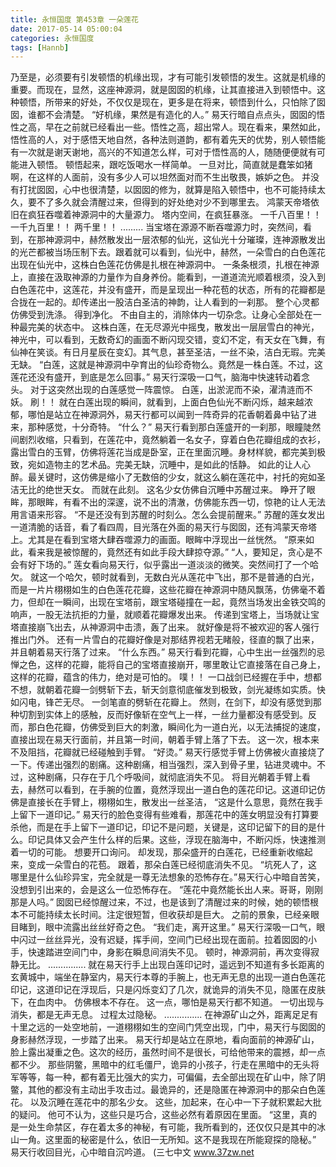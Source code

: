 ```yaml
---
title: 永恒国度 第453章 一朵莲花
date: 2017-05-14 05:00:04
categories: 永恒国度
tags: [Hannb]
---
```


乃至是，必须要有引发顿悟的机缘出现，才有可能引发顿悟的发生。这就是机缘的重要。而现在，显然，这座神源洞，就是囡囡的机缘，让其直接进入到顿悟中。这种顿悟，所带来的好处，不仅仅是现在，更多是在将来，顿悟到什么，只怕除了囡囡，谁都不会清楚。
“好机缘，果然是有造化的人。”
易天行暗自点点头，囡囡的悟性之高，早在之前就已经看出一些。悟性之高，超出常人。现在看来，果然如此，悟性高的人，对于感悟天地自然，各种法则道韵，都有着先天的优势，别人顿悟能有一次就是谢天谢地，高兴的不知道怎么样，可对于悟性高的人，随随便便就有可能进入顿悟。
顿悟起来，跟吃饭喝水一样简单。
一旦对比，简直就是蠢笨如猪啊，在这样的人面前，没有多少人可以坦然面对而不生出敬畏，嫉妒之色。
并没有打扰囡囡，心中也很清楚，以囡囡的修为，就算是陷入顿悟中，也不可能持续太久，要不了多久就会清醒过来，但得到的好处绝对少不到哪里去。
鸿蒙天帝塔依旧在疯狂吞噬着神源洞中的大量源力。
塔内空间，在疯狂暴涨。
一千八百里！！
一千九百里！！
两千里！！
.........
当宝塔在源源不断吞噬源力时，突然间，看到，在那神源洞中，赫然散发出一层浓郁的仙光，这仙光十分璀璨，连神源散发出的光芒都被当场压制下去。跟着就可以看到，仙光中，赫然，一朵雪白的白色莲花出现在仙光中，这株白色莲花仿佛是扎根在神源洞中。
一条条根须，扎根在神源上，直接在汲取神源的力量作为自身养份。能看到，一道道流光顺着根须，没入到白色莲花中，这莲花，并没有盛开，而是呈现出一种花苞的状态，所有的花瓣都是合拢在一起的。却传递出一股洁白圣洁的神韵，让人看到的一刹那。
整个心灵都仿佛受到洗涤。
得到净化。
不由自主的，消除体内一切杂念。让身心全部处在一种最完美的状态中。
这株白莲，在无尽源光中摇曳，散发出一层层雪白的神光，神光中，可以看到，无数奇幻的画面不断闪现交错，变幻不定，有天女在飞舞，有仙神在笑谈。有日月星辰在变幻。其气息，甚至圣洁，一丝不染，洁白无瑕。完美无缺。
“白莲，这就是神源洞中孕育出的仙珍奇物么。竟然是一株白莲。不过，这莲花还没有盛开，到底是怎么回事。”
易天行深吸一口气，脑海中快速转动着念头。
对于这突然出现的白莲感觉一阵震惊。
白莲，出淤泥而不染，濯清涟而不妖。
刷！！
就在白莲出现的瞬间，就看到，上面白色仙光不断闪烁，越来越浓郁，哪怕是站立在神源洞外，易天行都可以闻到一阵奇异的花香朝着鼻中钻了进来，那种感觉，十分奇特。
“什么？”
易天行看到那白莲盛开的一刹那，眼瞳陡然间剧烈收缩，只看到，在莲花中，竟然躺着一名女子，穿着白色花瓣组成的衣衫，露出雪白的玉臂，仿佛将莲花当成是卧室，正在里面沉睡。身材样貌，都完美到极致，宛如造物主的艺术品。完美无缺，沉睡中，是如此的恬静。
如此的让人心醉。最关键时，这仿佛是缩小了无数倍的少女，就这么躺在莲花中，衬托的宛如圣洁无比的绝世天女。
而就在此刻。
这名少女仿佛自沉睡中苏醒过来。
睁开了眼眸，那眼眸，有看不出的深邃，说不出的清澈，仿佛能东西一切，惊艳的让人无法用言语来形容。
“不是还没有到苏醒的时刻么。怎么会提前醒来。”
苏醒的莲女发出一道清脆的话音，看了看四周，目光落在外面的易天行与囡囡，还有鸿蒙天帝塔上。尤其是在看到宝塔大肆吞噬源力的画面。眼眸中浮现出一丝恍然。
“原来如此，看来我是被惊醒的，竟然还有如此手段大肆掠夺源。”
“人，要知足，贪心是不会有好下场的。”
莲女看向易天行，似乎露出一道淡淡的微笑。突然间打了一个哈欠。
就这一个哈欠，顿时就看到，无数白光从莲花中飞出，那不是普通的白光，而是一片片栩栩如生的白色莲花花瓣，这些花瓣在神源洞中随风飘荡，仿佛毫不着力，但却在一瞬间，出现在宝塔前，跟宝塔碰撞在一起，竟然当场发出金铁交鸣的响声，一股无法抗拒的力量，就顺着花瓣爆发出来。
传递到宝塔上，当场就让宝塔直接崩飞出去，从神源洞中击溃，轰了出来。
就好像是将不被欢迎的客人强行推出门外。
还有一片雪白的花瓣好像是对那结界视若无睹般，径直的飘了出来，并且朝着易天行落了过来。
“什么东西。”
易天行看到花瓣，心中生出一丝强烈的忌惮之色，这样的花瓣，能将自己的宝塔直接崩开，哪里敢让它直接落在自己身上，这样的花瓣，蕴含的伟力，绝对是可怕的。
噗！！
一口战剑已经握在手中，想都不想，就朝着花瓣一剑劈斩下去，斩天剑意彻底催发到极致，剑光凝练如实质。快如闪电，锋芒无尽。
一剑笔直的劈斩在花瓣上。
然则，在剑下，却没有感觉到那种切割到实体上的感触，反而好像斩在空气上一样，一丝力量都没有感受到。反而，那白色花瓣，仿佛受到巨大的刺激，瞬间化为一道白光，以无法捕捉的速度，直接出现在易天行面前，并且第一时间，朝着手臂上落了下去。
这一次，根本来不及阻挡，花瓣就已经碰触到手臂。
“好烫。”
易天行感觉手臂上仿佛被火直接烧了一下。传递出强烈的剧痛。这种剧痛，相当强烈，深入到骨子里，钻进灵魂中。不过，这种剧痛，只存在于几个呼吸间，就彻底消失不见。
将目光朝着手臂上看去，赫然可以看到，在手腕的位置，竟然浮现出一道白色的莲花印记。这道印记仿佛是直接长在手臂上，栩栩如生，散发出一丝圣洁，
“这是什么意思，竟然在我手上留下一道印记。”
易天行的脸色变得有些难看，那莲花中的莲女明显没有打算要杀他，而是在手上留下一道印记，印记不是问题，关键是，这印记留下的目的是什么。印记具体又会产生什么样的后果。这些，浮现在脑海中，不断闪烁，快速推测着一切的可能。
想要开口询问。
却发现，那朵盛开的白莲花，已经重新收缩起来，变成一朵雪白的花苞。
跟着，那朵白莲已经彻底消失不见。
“坑死人了，这哪里是什么仙珍异宝，完全就是一尊无法想象的恐怖存在。”易天行心中暗自苦笑，没想到引出来的，会是这么一位恐怖存在。
“莲花中竟然能长出人来。哥哥，刚刚那是人吗。”
囡囡已经惊醒过来，不过，也是该到了清醒过来的时候，她的顿悟根本不可能持续太长时间。注定很短暂，但收获却是巨大。
之前的景象，已经亲眼目睹到，眼中流露出丝丝好奇之色。
“我们走，离开这里。”
易天行深吸一口气，眼中闪过一丝丝异光，没有迟疑，挥手间，空间门已经出现在面前。拉着囡囡的小手，快速踏进空间门中，身影在瞬息间消失不见。
顿时，神源洞前，再次变得寂静无比。
...............
就在易天行手上出现白莲印记时，遥远到不知道有多长距离的玄黄城中，端坐在静室内，易天行本尊的手腕上，也无声无息的出现一道白色莲花印记，这道印记在浮现后，只是闪烁变幻了几次，就诡异的消失不见，隐匿在皮肤下，在血肉中。
仿佛根本不存在。
这一点，哪怕是易天行都不知道。
一切出现与消失，都是无声无息。
过程太过隐秘。
...............
在神源矿山之外，距离足足有十里之远的一处空地前，一道栩栩如生的空间门凭空出现，门中，易天行与囡囡的身影赫然浮现，一步踏了出来。
易天行却是站立在原地，看向面前的神源矿山，脸上露出凝重之色。这次的经历，虽然时间不是很长，可给他带来的震撼，却一点都不少。
那些阴鳖，黑暗中的红毛僵尸，诡异的小孩子，行走在黑暗中的无头将军等等，每一种，都有着无比强大的实力，可偏偏，去全部出现在矿山中，除了阴鳖，其他的都没有主动出手攻击过。最诡异的，还是隐匿在神源洞中的那朵白色莲花。
以及沉睡在莲花中的那名少女。
这些，加起来，在心中一下子就积累起大批的疑问。
他可不认为，这些只是巧合，这些必然有着原因在里面。
“这里，真的是一处生命禁区，存在着太多的神秘，有可能，我所看到的，还仅仅只是其中的冰山一角。这里面的秘密是什么，依旧一无所知。这不是我现在所能窥探的隐秘。”
易天行收回目光，心中暗自沉吟道。
(三七中文 www.37zw.net